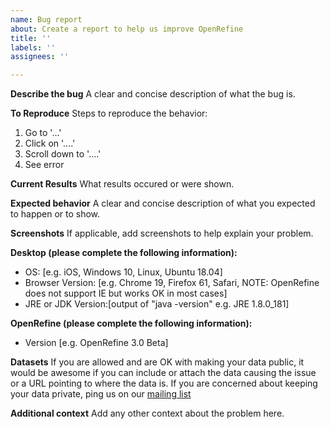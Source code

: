 ```yaml
---
name: Bug report
about: Create a report to help us improve OpenRefine
title: ''
labels: ''
assignees: ''

---
```


**Describe the bug**
A clear and concise description of what the bug is.

**To Reproduce**
Steps to reproduce the behavior:
1. Go to '...'
2. Click on '....'
3. Scroll down to '....'
4. See error

**Current Results**
What results occured or were shown.

**Expected behavior**
A clear and concise description of what you expected to happen or to show.

**Screenshots**
If applicable, add screenshots to help explain your problem.

**Desktop (please complete the following information):**
 - OS: [e.g. iOS, Windows 10, Linux, Ubuntu 18.04]
 - Browser Version: [e.g. Chrome 19, Firefox 61, Safari, NOTE: OpenRefine does not support IE but works OK in most cases]
 - JRE or JDK Version:[output of "java -version" e.g. JRE 1.8.0_181]

**OpenRefine (please complete the following information):**
 - Version [e.g. OpenRefine 3.0 Beta]

**Datasets**
If you are allowed and are OK with making your data public, it would be awesome if you can include or attach the data causing the issue or a URL pointing to where the data is.
If you are concerned about keeping your data private, ping us on our [mailing list](https://groups.google.com/forum/#!forum/openrefine)

**Additional context**
Add any other context about the problem here.
